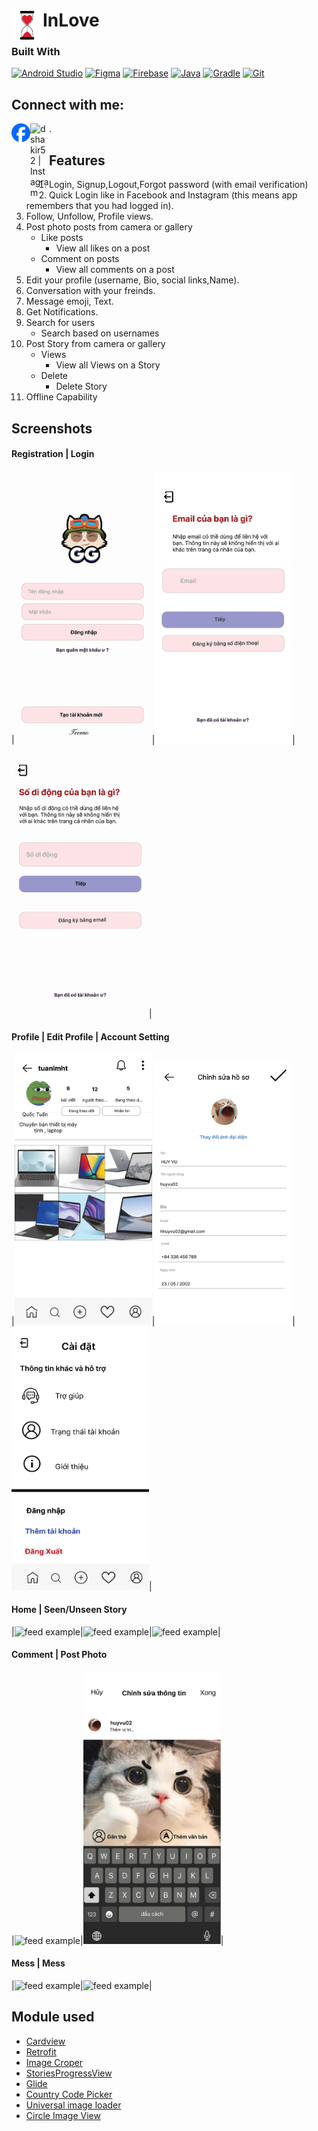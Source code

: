 # <img align="left" alt="codeSTACKr | Instagram" width="50px" src="img/Logo.jpg" />InLove

### Built With

[![Android Studio](https://img.shields.io/badge/Android_Studio-3DDC84?style=for-the-badge&logo=android-studio&logoColor=white)](https://developer.android.com/studio)
[![Figma](https://img.shields.io/badge/Figma-a259ff?style=for-the-badge&logo=figma&logoColor=1abcfe)](https://www.figma.com/)
[![Firebase](https://img.shields.io/badge/Firebase-FFCA28?style=for-the-badge&logo=firebase&logoColor=black)](https://firebase.google.com/)
[![Java](https://img.shields.io/badge/Java-007396?style=for-the-badge&logo=java&logoColor=white)](https://www.java.com/)
[![Gradle](https://img.shields.io/badge/Gradle-02303A?style=for-the-badge&logo=gradle&logoColor=white)](https://gradle.org/)
[![Git](https://img.shields.io/badge/Git-F05032?style=for-the-badge&logo=git&logoColor=white)](https://git-scm.com/)

## Connect with me:
[<img align="left" alt="androrealm | Facebook" width="30px" src="img/Facebook_Logo.png" />](https://www.facebook.com/nguyenluuvinh0412)
[<img align="left" alt="dshakir52 | Instagram" width="30px" src="https://cdn.jsdelivr.net/npm/simple-icons@v3/icons/instagram.svg" />](https://www.instagram.com/nguyenluuvinh_/).

## Features
1. Login, Signup,Logout,Forgot password (with email verification)
2. Quick Login like in Facebook and Instagram (this means app remembers that you had logged in).
3. Follow, Unfollow, Profile views.
4. Post photo posts from camera or gallery
   * Like posts
      * View all likes on a post
   * Comment on posts
        * View all comments on a post
5. Edit your profile (username, Bio, social links,Name).
6. Conversation with your freinds.
7. Message emoji, Text.
8. Get Notifications.
9. Search for users
    * Search based on usernames
10. Post Story from camera or gallery
      * Views
        * View all Views on a Story
      * Delete
        * Delete Story
11. Offline Capability

## Screenshots
#### Registration | Login
|<img src="img/dangnhap.jpg" alt="feed example" width="220">|<img src="img/dangki.jpg" alt="feed example" width="220">|<img src="img/dangki2.jpg" alt="feed example" width="220">|


#### Profile | Edit Profile | Account Setting
|<img src="img/pro.jpg" alt="feed example" width="220">|<img src="img/editpro.jpg" alt="feed example" width="220">|<img src="img/caidat.jpg" alt="feed example" width="220">|


#### Home | Seen/Unseen Story
|<img src="img/home.jpg" alt="feed example" width="220">|<img src="img/story.jpg" alt="feed example" width="220">|<img src="img/themtin.jpg" alt="feed example" width="220">|


#### Comment | Post Photo
|<img src="img/binhluan.jpg" alt="feed example" width="220">|<img src="img/danganh.jpg" alt="feed example" width="220">|


#### Mess | Mess
|<img src="img/mess.jpg" alt="feed example" width="220">|<img src="img/tinnhan.jpg" alt="feed example" width="220">|

## Module used
* [Cardview](https://developer.android.com/jetpack/androidx/releases/cardview)
* [Retrofit](https://github.com/square/retrofit)
* [Image Croper](https://github.com/ArthurHub/Android-Image-Cropper)
* [StoriesProgressView](https://github.com/shts/StoriesProgressView)
* [Glide](https://github.com/bumptech/glide)
* [Country Code Picker](https://github.com/hbb20/CountryCodePickerProject)
* [Universal image loader](https://github.com/nostra13/Android-Universal-Image-Loader)
* [Circle Image View](https://github.com/hdodenhof/CircleImageView)
